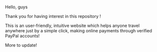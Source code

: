 Hello, guys

Thank you for having interest in this repository ! 

This is an user-friendly, intuitive website which helps anyone travel anywhere just by a simple click, making online 
payments through verified PayPal accounts!

More to update!


